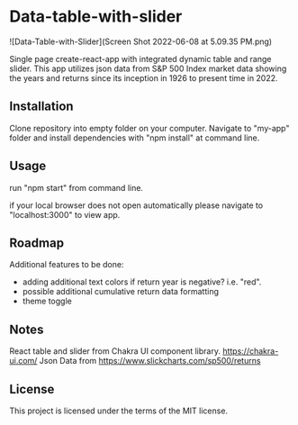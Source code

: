 # Data-table-with-slider
![Data-Table-with-Slider](Screen Shot 2022-06-08 at 5.09.35 PM.png)


Single page create-react-app with integrated dynamic table and range slider.  This app utilizes json data from S&P 500 Index market data showing the years and returns since its inception in 1926 to present time in 2022.  




Installation
------------------------------------------------
Clone repository into empty folder on your computer.  Navigate to "my-app" folder and install dependencies with "npm install" at command line.  

Usage
------------------------------------------------
run "npm start" from command line.  

if your local browser does not open automatically please navigate to "localhost:3000" to view app.


Roadmap
-------------------------------------------------
Additional features to be done: 
- adding additional text colors if return year is negative? i.e. "red".
- possible additional cumulative return data formatting
- theme toggle


Notes
----------------------------------------
React table and slider from Chakra UI component library.  https://chakra-ui.com/
Json Data from https://www.slickcharts.com/sp500/returns

License
----------------------------------------
This project is licensed under the terms of the MIT license.


